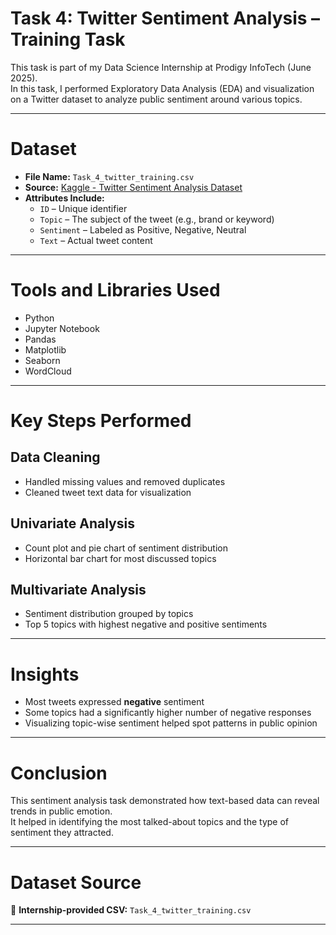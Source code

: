 # Task 4: Twitter Sentiment Analysis – Training Task

This task is part of my Data Science Internship at Prodigy InfoTech (June 2025).  
In this task, I performed Exploratory Data Analysis (EDA) and visualization on a Twitter dataset to analyze public sentiment around various topics.

---

# Dataset

- **File Name:** `Task_4_twitter_training.csv`  
- **Source:** [Kaggle - Twitter Sentiment Analysis Dataset](https://www.kaggle.com/datasets/kazanova/sentiment140)  
- **Attributes Include:**
  - `ID` – Unique identifier  
  - `Topic` – The subject of the tweet (e.g., brand or keyword)  
  - `Sentiment` – Labeled as Positive, Negative, Neutral  
  - `Text` – Actual tweet content  

---

# Tools and Libraries Used

- Python  
- Jupyter Notebook  
- Pandas  
- Matplotlib  
- Seaborn  
- WordCloud  

---

# Key Steps Performed

## Data Cleaning

- Handled missing values and removed duplicates  
- Cleaned tweet text data for visualization  

## Univariate Analysis

- Count plot and pie chart of sentiment distribution  
- Horizontal bar chart for most discussed topics  

## Multivariate Analysis

- Sentiment distribution grouped by topics  
- Top 5 topics with highest negative and positive sentiments  

---

# Insights

- Most tweets expressed **negative** sentiment  
- Some topics had a significantly higher number of negative responses  
- Visualizing topic-wise sentiment helped spot patterns in public opinion  

---

# Conclusion

This sentiment analysis task demonstrated how text-based data can reveal trends in public emotion.  
It helped in identifying the most talked-about topics and the type of sentiment they attracted.

---

# Dataset Source

🔗 **Internship-provided CSV:** `Task_4_twitter_training.csv`

---
